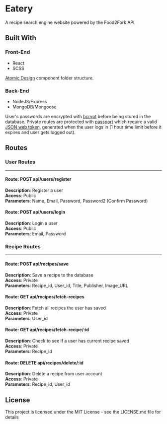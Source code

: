 # Eatery

A recipe search engine website powered by the Food2Fork API.

## Built With

### Front-End

- React
- SCSS  

[Atomic Design](http://bradfrost.com/blog/post/atomic-web-design/) component folder structure.
### Back-End
- NodeJS/Express 
- MongoDB/Mongoose     

User's passwords are encrypted with [bcrypt](https://github.com/kelektiv/node.bcrypt.js#readme) before being stored in the database. Private routes are protected with [passport](http://www.passportjs.org/docs/) which require a valid [JSON web token](https://jwt.io/), generated when the user logs in (1 hour time limit before it expires and user gets logged out).

## Routes

### User Routes
***
#### **Route**:   **POST** api/users/register  
**Description**:   Register a user  
**Access**: Public  
**Parameters**: Name, Email, Password, Password2 (Confirm Password)

#### **Route**:   **POST** api/users/login 
**Description**:   Login a user  
**Access**: Public  
**Parameters**: Email, Password

### Recipe Routes
***
#### **Route**:   **POST** api/recipes/save  
**Description**:   Save a recipe to the database  
**Access**: Private  
**Parameters**: Recipe_id, User_id, Title, Publisher, Image_URL

#### **Route**:   **GET** api/recipes/fetch-recipes 
**Description**:   Fetch all recipes the user has saved  
**Access**: Private  
**Parameters**: User_id

#### **Route**:   **GET** api/recipes/fetch-recipe/:id 
**Description**:   Check to see if a user has current recipe saved  
**Access**: Private  
**Parameters**: Recipe_id

#### **Route**:   **DELETE** api/recipes/delete/:id
**Description**:   Delete a recipe from user account  
**Access**: Private  
**Parameters**: Recipe_id, User_id


## License
This project is licensed under the MIT License - see the LICENSE.md file for details
